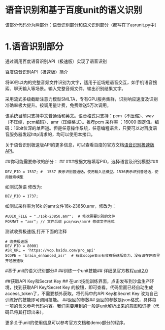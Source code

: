 # 语音识别和基于百度unit的语义识别 #

该部分代码分为两部分：语音识别部分和语义识别部分（都写在了asrunit.py中）

# 1.语音识别部分 #

通过调用百度语音识别API（极速版）实现了语音识别

百度语音识别API（极速版）简介

将60秒以内的完整音频文件识别为文字，适用于近场短语音交互，如手机语音搜索、聊天输入等场景。输入完整音频文件，输出识别结果文字。

采用流式多级截断注意力模型SMLTA，专有GPU服务集群，识别响应速度及识别准确率极大提升。按调用量计费，免费赠送5万次调用。

该系统目前只支持中文普通话和英文。语音格式只支持：pcm（不压缩）、wav（不压缩，pcm编码）、amr（压缩格式）。推荐pcm 采样率 ：16000 固定值。编码：16bit位深的单声道。但是任意操作系统，任意编程语言，只要可以对百度语音服务器发起http请求的，均可以使用本接口。

关于语音识别极速版API的更多信息，可以查看百度的官方文档[语音识别极速版API][1]。

##你可能需要修改的部分： ##
###根据文档填写PID，选择语言及识别模型###

    DEV_PID = 1537; #  1537 表示识别普通话，使用输入法模型。1536表示识别普通话，使用搜索模型

如测试英语 修改为:

    DEV_PID = 1737;

如测试采样率为16k 的amr文件16k-23850.amr，修改为：


    AUDIO_FILE = "./16k-23850.amr";  # 修改需要识别的文件
    FORMAT = "amr"; // 文件后缀 pcm/wav/amr# 修改文件格式
测试收费极速版,打开下面的注释

    # 收费极速版
    DEV_PID = 80001
    ASR_URL = 'https://vop.baidu.com/pro_api'
    SCOPE = 'brain_enhanced_asr'  # 有此scope表示有收费极速版能力，没有请在网页里开通极速版

#基于unit的语义识别部分#
##训练一个unit技能##
详细见官方教程[unit2.0][2]

##获取API Key和Secret Key ##
在unit技能训练界面，点击发布到沙盒生产环境，找到获取API Key/Secret Key 的按钮，即可查看。代码里面已经自动生成access_token了，不需要额外获取。将代码中的API Key和Secret Key 改为自己训练好的技能即可调用技能。
##返回的参数##
返回的参数是json格式，具体每一项的含义参考代码内容。我们需要用到的一般是unit解析出来的意图和词槽（代码已将其打印出来）。

更多关于unit的使用信息可以参考官方文档和demo部分的程序。


  [1]: http://ai.baidu.com/docs#/ASR-API-PRO/top
  [2]: https://ai.baidu.com/docs#/UNIT-v2-guide/top
